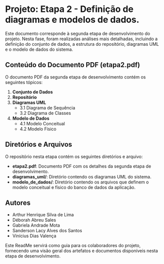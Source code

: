 # Projeto: Etapa 2 - Definição de diagramas e modelos de dados.

Este documento corresponde à segunda etapa de desenvolvimento do projeto. Nesta fase, foram realizadas análises mais detalhadas, incluindo a definição do conjunto de dados, a estrutura do repositório, diagramas UML e o modelo de dados do sistema.

## Conteúdo do Documento PDF (etapa2.pdf)

O documento PDF da segunda etapa de desenvolvimento contém os seguintes tópicos:

1. **Conjunto de Dados**
2. **Repositório**
3. **Diagramas UML**
   - 3.1 Diagrama de Sequência
   - 3.2 Diagrama de Classes
4. **Modelo de Dados**
   - 4.1 Modelo Conceitual
   - 4.2 Modelo Físico

## Diretórios e Arquivos

O repositório nesta etapa contém os seguintes diretórios e arquivo:

- **etapa2.pdf**: Documento PDF com os detalhes da segunda etapa de desenvolvimento.
- **diagramas_uml/**: Diretório contendo os diagramas UML do sistema.
- **modelo_de_dados/**: Diretório contendo os arquivos que definem o modelo conceitual e físico do banco de dados da aplicação.

## Autores

- Arthur Henrique Silva de Lima
- Déborah Abreu Sales
- Gabriela Andrade Mota
- Sanderson Lacy Alves dos Santos
- Vinícius Dias Valença

Este ReadMe servirá como guia para os colaboradores do projeto, fornecendo uma visão geral dos artefatos e documentos disponíveis nesta etapa de desenvolvimento.

